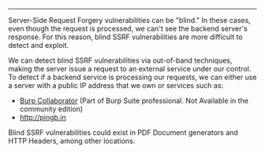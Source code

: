 

---

Server-Side Request Forgery vulnerabilities can be "blind." In these cases, even though the request is processed, we can't see the backend server's response. For this reason, blind SSRF vulnerabilities are more difficult to detect and exploit.

We can detect blind SSRF vulnerabilities via out-of-band techniques, making the server issue a request to an external service under our control. To detect if a backend service is processing our requests, we can either use a server with a public IP address that we own or services such as:

- [Burp Collaborator](https://portswigger.net/burp/documentation/collaborator) (Part of Burp Suite professional. Not Available in the community edition)
- http://pingb.in

Blind SSRF vulnerabilities could exist in PDF Document generators and HTTP Headers, among other locations.